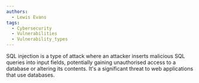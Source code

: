 ```yaml
---
authors:
  - Lewis Evans
tags:
  - Cybersecurity
  - Vulnerabilities
  - Vulnerability_types
---
```

SQL injection is a type of attack where an attacker inserts malicious SQL queries into input fields, potentially gaining unauthorised access to a database or altering its contents. It's a significant threat to web applications that use databases.